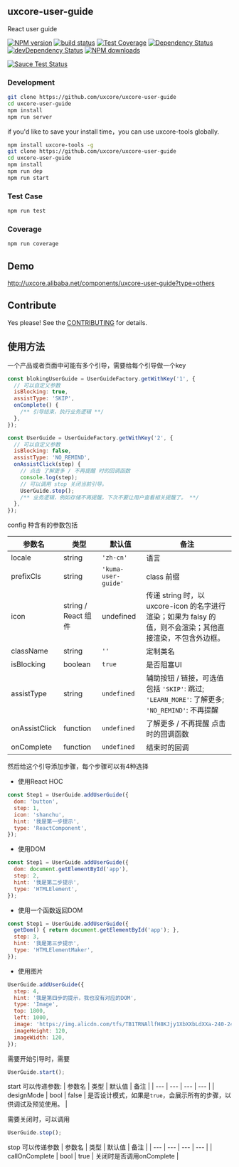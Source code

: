 ## uxcore-user-guide

React user guide

[![NPM version][npm-image]][npm-url]
[![build status][travis-image]][travis-url]
[![Test Coverage][coveralls-image]][coveralls-url]
[![Dependency Status][dep-image]][dep-url]
[![devDependency Status][devdep-image]][devdep-url]
[![NPM downloads][downloads-image]][npm-url]

[![Sauce Test Status][sauce-image]][sauce-url]

[npm-image]: http://img.shields.io/npm/v/uxcore-user-guide.svg?style=flat-square
[npm-url]: http://npmjs.org/package/uxcore-user-guide
[travis-image]: https://img.shields.io/travis/uxcore/uxcore-user-guide.svg?style=flat-square
[travis-url]: https://travis-ci.org/uxcore/uxcore-user-guide
[coveralls-image]: https://img.shields.io/coveralls/uxcore/uxcore-user-guide.svg?style=flat-square
[coveralls-url]: https://coveralls.io/r/uxcore/uxcore-user-guide?branch=master
[dep-image]: http://img.shields.io/david/uxcore/uxcore-user-guide.svg?style=flat-square
[dep-url]: https://david-dm.org/uxcore/uxcore-user-guide
[devdep-image]: http://img.shields.io/david/dev/uxcore/uxcore-user-guide.svg?style=flat-square
[devdep-url]: https://david-dm.org/uxcore/uxcore-user-guide#info=devDependencies
[downloads-image]: https://img.shields.io/npm/dm/uxcore-user-guide.svg
[sauce-image]: https://saucelabs.com/browser-matrix/uxcore-user-guide.svg
[sauce-url]: https://saucelabs.com/u/uxcore-user-guide


### Development

```sh
git clone https://github.com/uxcore/uxcore-user-guide
cd uxcore-user-guide
npm install
npm run server
```

if you'd like to save your install time，you can use uxcore-tools globally.

```sh
npm install uxcore-tools -g
git clone https://github.com/uxcore/uxcore-user-guide
cd uxcore-user-guide
npm install
npm run dep
npm run start
```

### Test Case

```sh
npm run test
```

### Coverage

```sh
npm run coverage
```

## Demo

http://uxcore.alibaba.net/components/uxcore-user-guide?type=others

## Contribute

Yes please! See the [CONTRIBUTING](https://github.com/uxcore/uxcore/blob/master/CONTRIBUTING.md) for details.

## 使用方法

一个产品或者页面中可能有多个引导，需要给每个引导做一个key

```javascript
const blokingUserGuide = UserGuideFactory.getWithKey('1', {
  // 可以自定义参数
  isBlocking: true,
  assistType: 'SKIP',
  onComplete() {
    /** 引导结束，执行业务逻辑 **/
  },
});
```

```javascript
const UserGuide = UserGuideFactory.getWithKey('2', {
  // 可以自定义参数
  isBlocking: false,
  assistType: 'NO_REMIND',
  onAssistClick(step) {
    // 点击 了解更多 / 不再提醒 时的回调函数
    console.log(step);
    // 可以调用 stop 关闭当前引导。
    UserGuide.stop();
    /** 业务逻辑，例如存储不再提醒，下次不要让用户查看相关提醒了。 **/
  },
});
```
config 种含有的参数包括

| 参数名 | 类型 | 默认值 | 备注 |
| --- | --- | --- | --- |
| locale | string | `'zh-cn'` | 语言 |
| prefixCls | string | `'kuma-user-guide'` | class 前缀 |
| icon | string / React 组件 | undefined | 传递 string 时，以 uxcore-icon 的名字进行渲染；如果为 falsy 的值，则不会渲染；其他直接渲染，不包含外边框。 |
| className | string | `''` | 定制类名 |
| isBlocking | boolean | `true` | 是否阻塞UI|
| assistType | string | `undefined` | 辅助按钮 / 链接，可选值包括 `'SKIP'`: 跳过; `'LEARN_MORE'`: 了解更多; `'NO_REMIND'`: 不再提醒 |
| onAssistClick | function | `undefined` | 了解更多 / 不再提醒 点击时的回调函数 |
| onComplete | function | `undefined` | 结束时的回调 |


然后给这个引导添加步骤，每个步骤可以有4种选择
* 使用React HOC

```javascript
const Step1 = UserGuide.addUserGuide({
  dom: 'button',
  step: 1,
  icon: 'shanchu',
  hint: '我是第一步提示',
  type: 'ReactComponent',
});
```
* 使用DOM

```javascript
const Step1 = UserGuide.addUserGuide({
  dom: document.getElementById('app'),
  step: 2,
  hint: '我是第二步提示',
  type: 'HTMLElement',
});
```
* 使用一个函数返回DOM

```javascript
const Step1 = UserGuide.addUserGuide({
  getDom() { return document.getElementById('app'); },
  step: 3,
  hint: '我是第三步提示',
  type: 'HTMLElementMaker',
});
```
* 使用图片

```javascript
UserGuide.addUserGuide({
  step: 4,
  hint: '我是第四步的提示，我也没有对应的DOM',
  type: 'Image',
  top: 1800,
  left: 1000,
  image: 'https://img.alicdn.com/tfs/TB1TRNAllfH8KJjy1XbXXbLdXXa-240-240.png',
  imageHeight: 120,
  imageWidth: 120,
});
```

需要开始引导时，需要

```javascript
UserGuide.start();
```

start 可以传递参数:
| 参数名 | 类型 | 默认值 | 备注 |
| --- | --- | --- | --- |
| designMode | bool | false | 是否设计模式，如果是`true`，会展示所有的步骤，以供调试及预览使用。 |


需要关闭时，可以调用
```javascript
UserGuide.stop();
```

stop 可以传递参数
| 参数名 | 类型 | 默认值 | 备注 |
| --- | --- | --- | --- |
| callOnComplete | bool | true | 关闭时是否调用onComplete |